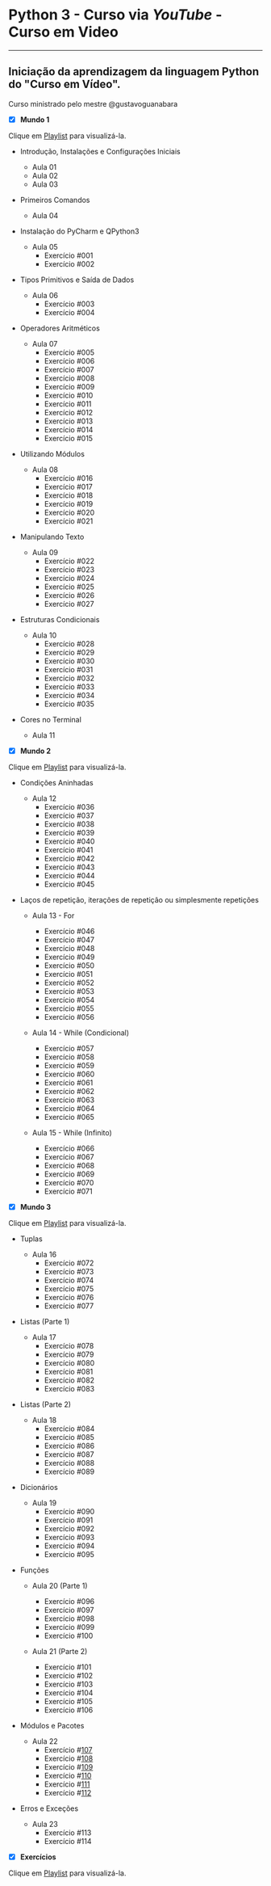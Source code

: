 # Python 3 - Curso via *YouTube* - Curso em Video
---
## Iniciação da aprendizagem da linguagem Python do "Curso em Vídeo".
Curso ministrado pelo mestre @gustavoguanabara
- [x] **Mundo 1**

Clique em [Playlist](https://www.youtube.com/watch?v=S9uPNppGsGo&list=PLHz_AreHm4dlKP6QQCekuIPky1CiwmdI6&pp=iAQB) para visualizá-la.

* Introdução, Instalações e Configurações Iniciais
    * Aula 01
    * Aula 02
    * Aula 03

* Primeiros Comandos
    * Aula 04

* Instalação do PyCharm e QPython3
    * Aula 05
        * Exercício \#001
        * Exercício \#002

* Tipos Primitivos e Saída de Dados
    * Aula 06
        * Exercício \#003
        * Exercício \#004

* Operadores Aritméticos
    * Aula 07
        * Exercício \#005
        * Exercício \#006
        * Exercício \#007
        * Exercício \#008
        * Exercício \#009
        * Exercício \#010
        * Exercício \#011
        * Exercício \#012
        * Exercício \#013
        * Exercício \#014
        * Exercício \#015

* Utilizando Módulos
    * Aula 08
        * Exercício \#016
        * Exercício \#017
        * Exercício \#018
        * Exercício \#019
        * Exercício \#020
        * Exercício \#021

* Manipulando Texto
    * Aula 09
        * Exercício \#022
        * Exercício \#023
        * Exercício \#024
        * Exercício \#025
        * Exercício \#026
        * Exercício \#027

* Estruturas Condicionais
    * Aula 10
        * Exercício \#028
        * Exercício \#029
        * Exercício \#030
        * Exercício \#031
        * Exercício \#032
        * Exercício \#033
        * Exercício \#034
        * Exercício \#035

* Cores no Terminal
    * Aula 11

- [x] **Mundo 2**

Clique em [Playlist](https://www.youtube.com/watch?v=nJkVHusJp6E&list=PLHz_AreHm4dk_nZHmxxf_J0WRAqy5Czye&pp=iAQB) para visualizá-la.

* Condições Aninhadas
    * Aula 12
        * Exercício \#036
        * Exercício \#037
        * Exercício \#038
        * Exercício \#039
        * Exercício \#040
        * Exercício \#041
        * Exercício \#042
        * Exercício \#043
        * Exercício \#044
        * Exercício \#045

* Laços de repetição, iterações de repetição ou simplesmente repetições
    * Aula 13 - For
        * Exercício \#046
        * Exercício \#047
        * Exercício \#048
        * Exercício \#049
        * Exercício \#050
        * Exercício \#051
        * Exercício \#052
        * Exercício \#053
        * Exercício \#054
        * Exercício \#055
        * Exercício \#056

    * Aula 14 - While (Condicional)
        * Exercício \#057
        * Exercício \#058
        * Exercício \#059
        * Exercício \#060
        * Exercício \#061
        * Exercício \#062
        * Exercício \#063
        * Exercício \#064
        * Exercício \#065

    * Aula 15 - While (Infinito)
        * Exercício \#066
        * Exercício \#067
        * Exercício \#068
        * Exercício \#069
        * Exercício \#070
        * Exercício \#071

- [x] **Mundo 3**

Clique em [Playlist](https://www.youtube.com/watch?v=0LB3FSfjvao&list=PLHz_AreHm4dksnH2jVTIVNviIMBVYyFnH&pp=iAQB) para visualizá-la.

* Tuplas
    * Aula 16
        * Exercício \#072
        * Exercício \#073
        * Exercício \#074
        * Exercício \#075
        * Exercício \#076
        * Exercício \#077

* Listas (Parte 1)
    * Aula 17
        * Exercício \#078
        * Exercício \#079
        * Exercício \#080
        * Exercício \#081
        * Exercício \#082
        * Exercício \#083

* Listas (Parte 2)
    * Aula 18
        * Exercício \#084
        * Exercício \#085
        * Exercício \#086
        * Exercício \#087
        * Exercício \#088
        * Exercício \#089

* Dicionários
    * Aula 19
        * Exercício \#090
        * Exercício \#091
        * Exercício \#092
        * Exercício \#093
        * Exercício \#094
        * Exercício \#095

* Funções
    * Aula 20 (Parte 1)
        * Exercício \#096
        * Exercício \#097
        * Exercício \#098
        * Exercício \#099
        * Exercício \#100
    
    * Aula 21 (Parte 2)
        * Exercício \#101
        * Exercício \#102
        * Exercício \#103
        * Exercício \#104
        * Exercício \#105
        * Exercício \#106

* Módulos e Pacotes
    * Aula 22
        * Exercício \#[107](https://github.com/ibritocorp/CEV_Python/tree/main/ex107)
        * Exercício \#[108](https://github.com/ibritocorp/CEV_Python/tree/main/ex108)
        * Exercício \#[109](https://github.com/ibritocorp/CEV_Python/tree/main/ex109)
        * Exercício \#[110](https://github.com/ibritocorp/CEV_Python/tree/main/ex110)
        * Exercício \#[111](https://github.com/ibritocorp/CEV_Python/tree/main/utilidadesCeV)
        * Exercício \#[112](https://github.com/ibritocorp/CEV_Python/tree/main/utilidadesCeV)

* Erros e Exceções
    * Aula 23
        * Exercício \#113
        * Exercício \#114

- [x] **Exercícios**

Clique em [Playlist](https://www.youtube.com/playlist?list=PLHz_AreHm4dm6wYOIW20Nyg12TAjmMGT-) para visualizá-la.
